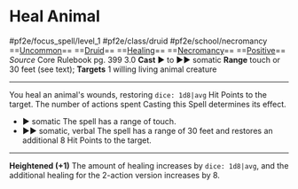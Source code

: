 # Heal Animal
#pf2e/focus_spell/level_1 #pf2e/class/druid #pf2e/school/necromancy 
==[Uncommon](../../../../../TTRPGShare-Pathfinder-2E-Vault/rules/traits/uncommon.md)== ==[Druid](../../../../../TTRPGShare-Pathfinder-2E-Vault/rules/traits/druid.md)== ==[Healing](../../../../../TTRPGShare-Pathfinder-2E-Vault/rules/traits/healing.md)== ==[Necromancy](../../../../../TTRPGShare-Pathfinder-2E-Vault/rules/traits/necromancy.md)== ==[Positive](../../../../../TTRPGShare-Pathfinder-2E-Vault/rules/traits/positive.md)==
*Source* Core Rulebook pg. 399 3.0
**Cast** ► to ►► somatic
**Range** touch or 30 feet (see text); **Targets** 1 willing living animal creature

---
You heal an animal's wounds, restoring `dice: 1d8|avg` Hit Points to the target. The number of actions spent Casting this Spell determines its effect.
- ► somatic The spell has a range of touch.
- ►► somatic, verbal The spell has a range of 30 feet and restores an additional 8 Hit Points to the target.

<hr>

**Heightened (+1)** The amount of healing increases by `dice: 1d8|avg`, and the additional healing for the 2-action version increases by 8.